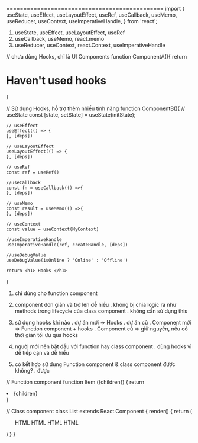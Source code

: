 ==============================================
import {
    useState,
    useEffect,
    useLayoutEffect,
    useRef,
    useCallback,
    useMemo,
    useReducer,
    useContext,
    useImperativeHandle,
} from 'react';


1. useState, useEffect, useLayoutEffect, useRef
2. useCallback, useMemo, react.memo
3. useReducer, useContext, react.Context, useImperativeHandle


// chưa dùng Hooks, chỉ là UI Components
function ComponentA(){
    return <h1>Haven't used hooks</h1>
}



// Sử dụng Hooks, hỗ trợ thêm nhiều tính năng
function ComponentB(){
    // useState
    const [state, setState] = useState(initState);

    // useEffect
    useEffect(() => {
    }, [deps])

    // useLayoutEffect
    useLayoutEffect(() => {
    }, [deps])

    // useRef
    const ref = useRef()

    //useCallback
    const fn = useCallback(() =>{
    }, [deps])

    // useMemo
    const result = useMemo(() =>{
    }, [deps])

    // useContext
    const value = useContext(MyContext)

    //useImperativeHandle
    useImperativeHandle(ref, createHandle, [deps])

    //useDebugValue
    useDebugValue(isOnline ? 'Online' : 'Offline')

    return <h1> Hooks </h1>
}


1. chỉ dùng cho function component

2. component đơn giản và trở lên dễ hiểu
    . không bị chia logic ra như methods trong lifecycle của class component
    . không cần sử dụng this

3. sử dụng hooks khi nào
    . dự án mới  => Hooks
    . dự án cũ
        . Component mới => Function component + hooks
        . Component cũ => giữ nguyên, nếu có thời gian tối ưu qua hooks
        
4. người mới nên bắt đầu với function hay class component
    . dùng hooks vì dễ tiếp cận và dễ hiểu

5. có kết hợp sử dụng Function component & class component được không?
    . được


// Function component
    function Item ({children}) {
        return <li>{children}</li>
    }

// Class component
    class List extends React.Component {
        render() {
            return (
                <ul>
                <Item>HTML</Item>
                <Item>HTML</Item>
                <Item>HTML</Item>
                <Item>HTML</Item>
                </ul>
            )
        }
    }
